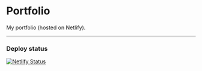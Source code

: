 # Portfolio

My portfolio (hosted on Netlify).

---

### Deploy status

[![Netlify Status](https://api.netlify.com/api/v1/badges/0d044046-5c74-47b1-9da1-72146049f92a/deploy-status)](https://app.netlify.com/sites/romantic-heyrovsky-d64fa8/deploys)
